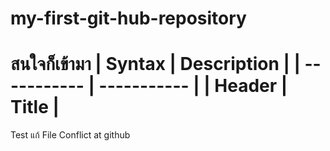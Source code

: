 # my-first-git-hub-repository

สนใจก็เข้ามา
	| Syntax | Description |
| ----------- | ----------- |
| Header | Title |
============
Test แก้ File Conflict at github
